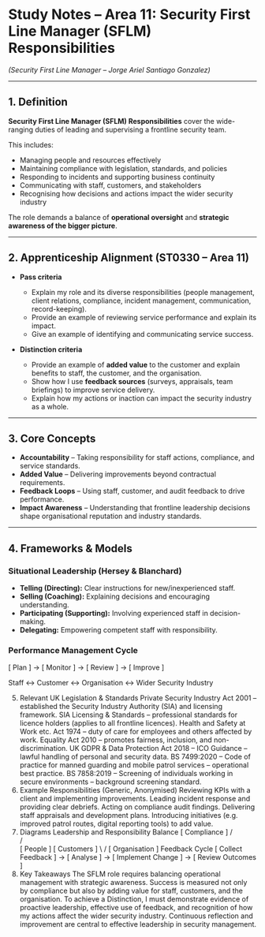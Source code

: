 # Study Notes – Area 11: Security First Line Manager (SFLM) Responsibilities  
*(Security First Line Manager – Jorge Ariel Santiago Gonzalez)*  

---

## 1. Definition  

**Security First Line Manager (SFLM) Responsibilities** cover the wide-ranging duties of leading and supervising a frontline security team.  

This includes:  
- Managing people and resources effectively  
- Maintaining compliance with legislation, standards, and policies  
- Responding to incidents and supporting business continuity  
- Communicating with staff, customers, and stakeholders  
- Recognising how decisions and actions impact the wider security industry  

The role demands a balance of **operational oversight** and **strategic awareness of the bigger picture**.  

---

## 2. Apprenticeship Alignment (ST0330 – Area 11)  

- **Pass criteria**  
  - Explain my role and its diverse responsibilities (people management, client relations, compliance, incident management, communication, record-keeping).  
  - Provide an example of reviewing service performance and explain its impact.  
  - Give an example of identifying and communicating service success.  

- **Distinction criteria**  
  - Provide an example of **added value** to the customer and explain benefits to staff, the customer, and the organisation.  
  - Show how I use **feedback sources** (surveys, appraisals, team briefings) to improve service delivery.  
  - Explain how my actions or inaction can impact the security industry as a whole.  

---

## 3. Core Concepts  

- **Accountability** – Taking responsibility for staff actions, compliance, and service standards.  
- **Added Value** – Delivering improvements beyond contractual requirements.  
- **Feedback Loops** – Using staff, customer, and audit feedback to drive performance.  
- **Impact Awareness** – Understanding that frontline leadership decisions shape organisational reputation and industry standards.  

---

## 4. Frameworks & Models  

### Situational Leadership (Hersey & Blanchard)  
- **Telling (Directing):** Clear instructions for new/inexperienced staff.  
- **Selling (Coaching):** Explaining decisions and encouraging understanding.  
- **Participating (Supporting):** Involving experienced staff in decision-making.  
- **Delegating:** Empowering competent staff with responsibility.  

### Performance Management Cycle  

[ Plan ] → [ Monitor ] → [ Review ] → [ Improve ]


Staff ↔ Customer ↔ Organisation ↔ Wider Security Industry


5. Relevant UK Legislation & Standards
Private Security Industry Act 2001 – established the Security Industry Authority (SIA) and licensing framework.
SIA Licensing & Standards – professional standards for licence holders (applies to all frontline licences).
Health and Safety at Work etc. Act 1974 – duty of care for employees and others affected by work.
Equality Act 2010 – promotes fairness, inclusion, and non-discrimination.
UK GDPR & Data Protection Act 2018 – ICO Guidance – lawful handling of personal and security data.
BS 7499:2020 – Code of practice for manned guarding and mobile patrol services – operational best practice.
BS 7858:2019 – Screening of individuals working in secure environments – background screening standard.
6. Example Responsibilities (Generic, Anonymised)
Reviewing KPIs with a client and implementing improvements.
Leading incident response and providing clear debriefs.
Acting on compliance audit findings.
Delivering staff appraisals and development plans.
Introducing initiatives (e.g. improved patrol routes, digital reporting tools) to add value.
7. Diagrams
Leadership and Responsibility Balance
          [ Compliance ]
               / \
              /   \
    [ People ]     [ Customers ]
              \   /
               [ Organisation ]
Feedback Cycle
[ Collect Feedback ] → [ Analyse ] → [ Implement Change ] → [ Review Outcomes ]
8. Key Takeaways
The SFLM role requires balancing operational management with strategic awareness.
Success is measured not only by compliance but also by adding value for staff, customers, and the organisation.
To achieve a Distinction, I must demonstrate evidence of proactive leadership, effective use of feedback, and recognition of how my actions affect the wider security industry.
Continuous reflection and improvement are central to effective leadership in security management.
